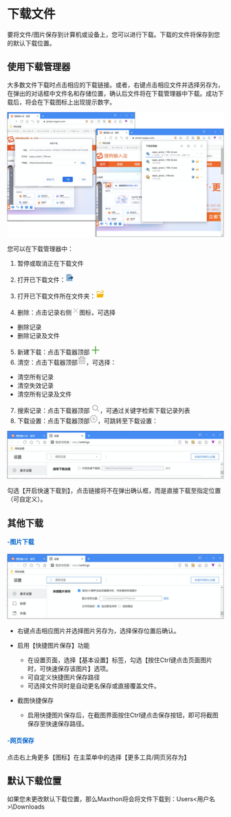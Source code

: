 # 下载文件

要将文件/图片保存到计算机或设备上，您可以进行下载。下载的文件将保存到您的默认下载位置。

## 使用下载管理器

大多数文件下载时点击相应的下载链接。或者，右键点击相应文件并选择另存为，在弹出的对话框中文件名和存储位置，确认后文件将在下载管理器中下载。成功下载后，将会在下载图标上出现提示数字。

![](images/06-1.png "=85%,85%")

您可以在下载管理器中：

1. 暂停或取消正在下载文件
2. 打开已下载文件：![](images/06-2.png)
3. 打开已下载文件所在文件夹：![](images/06-3.png)

4. 删除：点击记录右侧![](images/06-4.png)图标，可选择

- 删除记录
- 删除记录及文件

5. 新建下载：点击下载器顶部 ![](images/06-5.png)
6. 清空：点击下载器顶部![](images/06-6.png)，可选择：

- 清空所有记录
- 清空失效记录
- 清空所有记录及文件

7. 搜索记录：点击下载器顶部 ![](images/06-7.png)，可通过关键字检索下载记录列表
8. 下载设置：点击下载器顶部![](images/06-8.png)，可跳转至下载设置：

![](images/06-9.png "=85%,85%")

勾选【开启快速下载到】，点击链接将不在弹出确认框，而是直接下载至指定位置（可自定义）。



##  其他下载

#### <font color=#0062CC>-图片下载</font>

![](images/06-10.png "=85%,85%")

- 右键点击相应图片并选择图片另存为，选择保存位置后确认。

- 启用【快捷图片保存】功能
  - 在设置页面，选择【基本设置】标签，勾选【按住Ctrl键点击页面图片时，可快速保存该图片】选项。
  - 可自定义快捷图片保存路径
  - 可选择文件同时是自动更名保存或直接覆盖文件。 

- 截图快捷保存
  - 启用快捷图片保存后，在截图界面按住Ctrl键点击保存按钮，即可将截图保存至快速保存路径。


#### <font color=#0062CC>-网页保存</font>

点击右上角更多【图标】在主菜单中的选择【更多工具/网页另存为】



## 默认下载位置

如果您未更改默认下载位置，那么Maxthon将会将文件下载到：Users\<用户名>\Downloads

